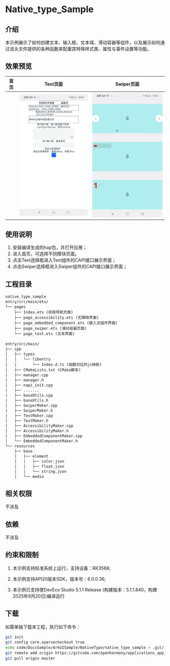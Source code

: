 # Native_type_Sample

## 介绍

本示例展示了如何创建文本、输入框、文本域、滑动容器等组件，以及展示如何通过该头文件提供的各种函数来配置其特殊样式类、属性与事件设置等功能。

## 效果预览

| 首页 | Text页面                                              | Swiper页面                                              |
| ---- | ----------------------------------------------------- | ------------------------------------------------------- |
|      | <img src="./screenshots/nativeType.png" width="300"/> | <img src="./screenshots/page_swiper.jpeg" width="300"/> |

## 使用说明
1. 安装编译生成的hap包，并打开应用；
2. 进入首页，可选择不同模块页面。
3. 点击Text选择框进入Text组件的CAPI接口展示界面；
4. 点击Swiper选择框进入Swiper组件的CAPI接口展示界面；


## 工程目录

```
native_type_sample
entry/src/main/ets/
└── pages
    ├── Index.ets (获取导航页面)
    ├── page_accessibility.ets (无障碍界面)
    ├── page_embedded_component.ets (嵌入式组件界面)
    ├── page_swiper.ets (滑动容器页面)
    └── page_text.ets (文本界面)

entry/src/main/
├── cpp
│   ├── types
│   │   └── libentry
│   │       └── Index.d.ts (函数对应的js映射)
│   ├── CMakeLists.txt (CMake脚本)
|   ├── manager.cpp 
|   ├── manager.h
│   ├── napi_init.cpp
|   ├── .......
|   ├── baseUtils.cpp
|   ├── baseUtils.h
|   ├── SwiperMaker.cpp
|   ├── SwiperMaker.h
|   ├── TextMaker.cpp
│   ├── TextMaker.h
|   ├── AccessibilityMaker.cpp
│   ├── AccessibilityMaker.h
|   ├── EmbeddedComponentMaker.cpp
│   └── EmbeddedComponentMaker.h
└── resources
    ├── base
    │   ├── element
    │   │   ├── color.json
    │   │   ├── float.json
    │   │   └── string.json
    │   └── media
```

## 相关权限

不涉及

## 依赖

不涉及

## 约束和限制

1. 本示例支持标准系统上运行，支持设备：RK3568;

2. 本示例支持API20版本SDK，版本号：6.0.0.36;

3. 本示例已支持使DevEco Studio 5.1.1 Release (构建版本：5.1.1.840，构建 2025年9月20日)编译运行

## 下载

如需单独下载本工程，执行如下命令：

```bash
git init
git config core.sparsecheckout true
echo code/DocsSample/ArkUISample/NativeType/native_type_sample > .git/info/sparse-checkout
git remote add origin https://gitcode.com/openharmony/applications_app_samples.git
git pull origin master
```